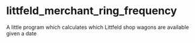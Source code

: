 # littfeld_merchant_ring_frequency
A little program which calculates which Littfeld shop wagons are available given a date
